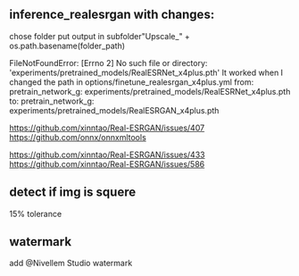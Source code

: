 ## inference_realesrgan with changes:
chose folder
put output in subfolder"Upscale_" + os.path.basename(folder_path)

FileNotFoundError: [Errno 2] No such file or directory: 'experiments/pretrained_models/RealESRNet_x4plus.pth' 
It worked when I changed the path in  options/finetune_realesrgan_x4plus.yml
from:
pretrain_network_g: experiments/pretrained_models/RealESRNet_x4plus.pth
to:
pretrain_network_g: experiments/pretrained_models/RealESRGAN_x4plus.pth

https://github.com/xinntao/Real-ESRGAN/issues/407
https://github.com/onnx/onnxmltools

https://github.com/xinntao/Real-ESRGAN/issues/433
https://github.com/xinntao/Real-ESRGAN/issues/586

## detect if img is squere
15% tolerance

## watermark
add @Nivellem Studio watermark
